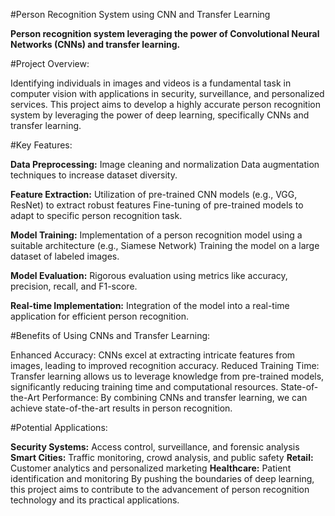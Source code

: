 #Person Recognition System using CNN and Transfer Learning

**Person recognition system leveraging the power of Convolutional Neural Networks (CNNs) and transfer learning.**

#Project Overview:

Identifying individuals in images and videos is a fundamental task in computer vision with applications in security, surveillance, and personalized services. This project aims to develop a highly accurate person recognition system by leveraging the power of deep learning, specifically CNNs and transfer learning.

#Key Features:

**Data Preprocessing:**
Image cleaning and normalization
Data augmentation techniques to increase dataset diversity.

**Feature Extraction:**
Utilization of pre-trained CNN models (e.g., VGG, ResNet) to extract robust features
Fine-tuning of pre-trained models to adapt to specific person recognition task.

**Model Training:**
Implementation of a person recognition model using a suitable architecture (e.g., Siamese Network)
Training the model on a large dataset of labeled images.

**Model Evaluation:**
Rigorous evaluation using metrics like accuracy, precision, recall, and F1-score.

**Real-time Implementation:**
Integration of the model into a real-time application for efficient person recognition.

#Benefits of Using CNNs and Transfer Learning:

Enhanced Accuracy: CNNs excel at extracting intricate features from images, leading to improved recognition accuracy.
Reduced Training Time: Transfer learning allows us to leverage knowledge from pre-trained models, significantly reducing training time and computational resources.
State-of-the-Art Performance: By combining CNNs and transfer learning, we can achieve state-of-the-art results in person recognition.

#Potential Applications:

**Security Systems:** Access control, surveillance, and forensic analysis
**Smart Cities:** Traffic monitoring, crowd analysis, and public safety
**Retail:** Customer analytics and personalized marketing
**Healthcare:** Patient identification and monitoring
By pushing the boundaries of deep learning, this project aims to contribute to the advancement of person recognition technology and its practical applications.

